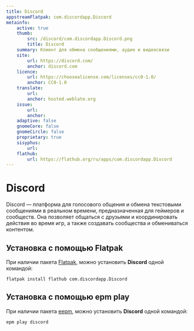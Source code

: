 ```yaml
---
title: Discord
appstreamFlatpak: com.discordapp.Discord
metainfo:
    active: true
    thumb:
        src: /discord/com.discordapp.Discord.png
        title: Discord
    summary: Клиент для обмена сообщениями, аудио и видеосвязи
    site:
        url: https://discord.com/
        anchor: discord.com
    licence:
        url: https://choosealicense.com/licenses/cc0-1.0/
        anchor: CC0-1.0
    translate:
        url: 
        anchor: hosted.weblate.org
    issue: 
        url: 
        anchor: 
    adaptive: false
    gnomeCore: false
    gnomeCircle: false
    proprietary: true
    sisyphus:
        url: 
    flathub:
        url: https://flathub.org/ru/apps/com.discordapp.Discord
---
```


# Discord

Discord — платформа для голосового общения и обмена текстовыми сообщениями в реальном времени, предназначенная для геймеров и сообществ. Она позволяет общаться с друзьями и координировать действия во время игр, а также создавать сообщества и обмениваться контентом.

## Установка c помощью Flatpak

При наличии пакета [Flatpak](/flatpak), можно установить **Discord** одной командой:

```shell
flatpak install flathub com.discordapp.Discord
```

<!--@include: ./parts/install/software-flatpak.md-->

## Установка c помощью epm play <Badge type="danger" text="Неофициальная сборка" />

При наличии пакета [eepm](/epm), можно установить **Discord** одной командой:

```shell
epm play discord
```